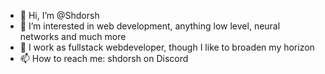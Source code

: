 - 👋 Hi, I’m @Shdorsh
- 👀 I’m interested in web development, anything low level, neural networks and much more
- 🌱 I work as fullstack webdeveloper, though I like to broaden my horizon
- 📫 How to reach me: shdorsh on Discord

<!---
Shdorsh/Shdorsh is a ✨ special ✨ repository because its `README.md` (this file) appears on your GitHub profile.
You can click the Preview link to take a look at your changes.
--->
